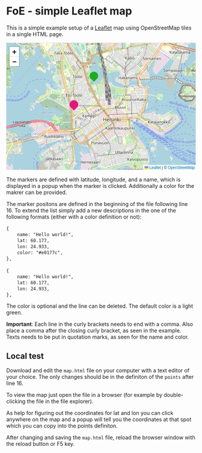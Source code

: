 # FoE - simple Leaflet map
This is a simple example setup of a [Leaflet](https://leafletjs.com) map using OpenStreetMap tiles in a single HTML page.

![Screenshot of example map](screenshot.png)

The markers are defined with latitude, longitude, and a name, which is displayed in a popup when the marker is clicked. Additionally a color for the makrer can be provided.

The marker positons are defined in the beginning of the file following line 16. To extend the list simply add a new descriptions in the one of the following formats (either with a color definition or not):
```
{
    name: "Hello world!",
    lat: 60.177, 
    lon: 24.933,
    color: "#e0177c",
},

{
    name: "Hello world!",
    lat: 60.177, 
    lon: 24.933,
},
```
The color is optional and the line can be deleted. The default color is a light green.

**Important**: Each line in the curly brackets needs to end with a comma. Also place a comma after the closing curly bracket, as seen in the example.
Texts needs to be put in quotation marks, as seen for the name and color.

## Local test
Download and edit the `map.html` file on your computer with a text editor of your choice. The only changes should be in the definiton of the `points` after line 16.

To view the map just open the file in a browser (for example by double-clicking the file in the file explorer).

As help for figuring out the coordinates for lat and lon you can click anywhere on the map and a popup will tell you the coordinates at that spot which you can copy into the points definiton.

After changing and saving the `map.html` file, reload the browser window with the reload button or F5 key.
